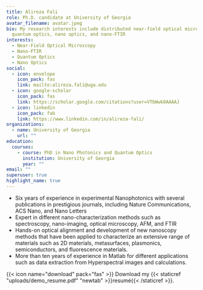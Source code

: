 ```yaml
---
title: Alireza Fali
role: Ph.D. candidate at University of Georgia
avatar_filename: avatar.jpeg
bio: My research interests include distributed near-field optical microscopy,
  quantum optics, nano optics, and nano-FTIR
interests:
  - Near-Field Optical Microscopy
  - Nano-FTIR
  - Quantum Optics
  - Nano Optics
social:
  - icon: envelope
    icon_pack: fas
    link: mailto:alireza.fali@uga.edu
  - icon: google-scholar
    icon_pack: fas
    link: https://scholar.google.com/citations?user=VTbWwk0AAAAJ
  - icon: linkedin
    icon_pack: fab
    link: https://www.linkedin.com/in/alireza-fali/
organizations:
  - name: University of Georgia
    url: ""
education:
  courses:
    - course: PhD in Nano Photonics and Quantum Optics
      institution: University of Georgia
      year: ""
email: ""
superuser: true
highlight_name: true
---
```

* Six years of experience in experimental Nanophotonics with several publications in prestigious journals, including Nature Communications, ACS Nano, and Nano Letters
* Expert in different nano-characterization methods such as spectroscopy, nano-imaging, optical microscopy, AFM, and FTIR
* Hands-on optical alignment and development of new nanoscopy methods that have been applied to characterize an extensive range of materials such as 2D materials, metasurfaces, plasmonics, semiconductors, and fluorescence materials. 
* More than ten years of experience in Matlab for different applications such as data extraction from Hyperspectral images and calculations.

{{< icon name="download" pack="fas" >}} Download my {{< staticref "uploads/demo_resume.pdf" "newtab" >}}resumé{{< /staticref >}}.